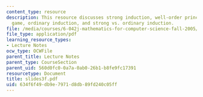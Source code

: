 ```yaml
---
content_type: resource
description: This resource discusses strong induction, well-order principle, unstacking
  game, ordinary induction, and strong vs. ordinary induction.
file: /media/courses/6-042j-mathematics-for-computer-science-fall-2005/634f6f49db9e7971d8db89fd240c05ff_slides3f.pdf
file_type: application/pdf
learning_resource_types:
- Lecture Notes
ocw_type: OCWFile
parent_title: Lecture Notes
parent_type: CourseSection
parent_uid: 560d0fc0-0a7a-0ab0-26b1-b8fe9fc17391
resourcetype: Document
title: slides3f.pdf
uid: 634f6f49-db9e-7971-d8db-89fd240c05ff
---
```

